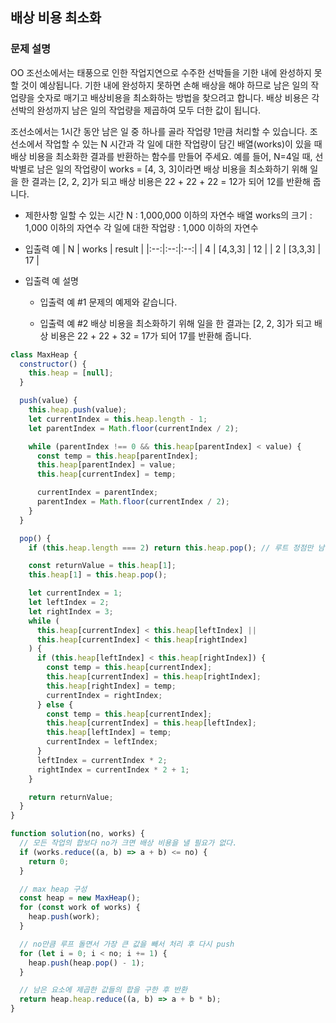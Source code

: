 ## 배상 비용 최소화

### 문제 설명

OO 조선소에서는 태풍으로 인한 작업지연으로 수주한 선박들을 기한 내에 완성하지 못할 것이 예상됩니다. 기한 내에 완성하지 못하면 손해 배상을 해야 하므로 남은 일의 작업량을 숫자로 매기고 배상비용을 최소화하는 방법을 찾으려고 합니다.
배상 비용은 각 선박의 완성까지 남은 일의 작업량을 제곱하여 모두 더한 값이 됩니다.

조선소에서는 1시간 동안 남은 일 중 하나를 골라 작업량 1만큼 처리할 수 있습니다. 조선소에서 작업할 수 있는 N 시간과 각 일에 대한 작업량이 담긴 배열(works)이 있을 때 배상 비용을 최소화한 결과를 반환하는 함수를 만들어 주세요. 예를 들어, N=4일 때, 선박별로 남은 일의 작업량이 works = [4, 3, 3]이라면 배상 비용을 최소화하기 위해 일을 한 결과는 [2, 2, 2]가 되고 배상 비용은 22 + 22 + 22 = 12가 되어 12를 반환해 줍니다.

- 제한사항
  일할 수 있는 시간 N : 1,000,000 이하의 자연수
  배열 works의 크기 : 1,000 이하의 자연수
  각 일에 대한 작업량 : 1,000 이하의 자연수

- 입출력 예
  | N | works | result |
  |:--:|:--:|:--:|
  | 4 | [4,3,3] | 12 |
  | 2 | [3,3,3] | 17 |

- 입출력 예 설명

  - 입출력 예 #1
    문제의 예제와 같습니다.

  - 입출력 예 #2
    배상 비용을 최소화하기 위해 일을 한 결과는 [2, 2, 3]가 되고 배상 비용은 22 + 22 + 32 = 17가 되어 17를 반환해 줍니다.

```jsx
class MaxHeap {
  constructor() {
    this.heap = [null];
  }

  push(value) {
    this.heap.push(value);
    let currentIndex = this.heap.length - 1;
    let parentIndex = Math.floor(currentIndex / 2);

    while (parentIndex !== 0 && this.heap[parentIndex] < value) {
      const temp = this.heap[parentIndex];
      this.heap[parentIndex] = value;
      this.heap[currentIndex] = temp;

      currentIndex = parentIndex;
      parentIndex = Math.floor(currentIndex / 2);
    }
  }

  pop() {
    if (this.heap.length === 2) return this.heap.pop(); // 루트 정점만 남은 경우

    const returnValue = this.heap[1];
    this.heap[1] = this.heap.pop();

    let currentIndex = 1;
    let leftIndex = 2;
    let rightIndex = 3;
    while (
      this.heap[currentIndex] < this.heap[leftIndex] ||
      this.heap[currentIndex] < this.heap[rightIndex]
    ) {
      if (this.heap[leftIndex] < this.heap[rightIndex]) {
        const temp = this.heap[currentIndex];
        this.heap[currentIndex] = this.heap[rightIndex];
        this.heap[rightIndex] = temp;
        currentIndex = rightIndex;
      } else {
        const temp = this.heap[currentIndex];
        this.heap[currentIndex] = this.heap[leftIndex];
        this.heap[leftIndex] = temp;
        currentIndex = leftIndex;
      }
      leftIndex = currentIndex * 2;
      rightIndex = currentIndex * 2 + 1;
    }

    return returnValue;
  }
}

function solution(no, works) {
  // 모든 작업의 합보다 no가 크면 배상 비용을 낼 필요가 없다.
  if (works.reduce((a, b) => a + b) <= no) {
    return 0;
  }

  // max heap 구성
  const heap = new MaxHeap();
  for (const work of works) {
    heap.push(work);
  }

  // no만큼 루프 돌면서 가장 큰 값을 빼서 처리 후 다시 push
  for (let i = 0; i < no; i += 1) {
    heap.push(heap.pop() - 1);
  }

  // 남은 요소에 제곱한 값들의 합을 구한 후 반환
  return heap.heap.reduce((a, b) => a + b * b);
}
```
